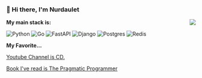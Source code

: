 ### 👋 Hi there, I'm Nurdaulet

<img align=right src="https://github-readme-stats.vercel.app/api/top-langs/?username=DiceNameIsMy&layout=compact&theme=dark"/>

**My main stack is:**

![Python](https://img.shields.io/badge/python-3670A0?style=for-the-badge&logo=python&logoColor=ffdd54)
![Go](https://img.shields.io/badge/go-%2300ADD8.svg?style=for-the-badge&logo=go&logoColor=white)
![FastAPI](https://img.shields.io/badge/FastAPI-005571?style=for-the-badge&logo=fastapi)
![Django](https://img.shields.io/badge/django-%23092E20.svg?style=for-the-badge&logo=django&logoColor=white)
![Postgres](https://img.shields.io/badge/postgres-%23316192.svg?style=for-the-badge&logo=postgresql&logoColor=white)
![Redis](https://img.shields.io/badge/redis-%23DD0031.svg?style=for-the-badge&logo=redis&logoColor=white)

**My Favorite...** 

[Youtube Channel is CD.](https://www.youtube.com/c/ContinuousDelivery/)

[Book I've read is The Pragmatic Programmer](https://www.amazon.com/Pragmatic-Programmer-journey-mastery-Anniversary/dp/0135957052)
